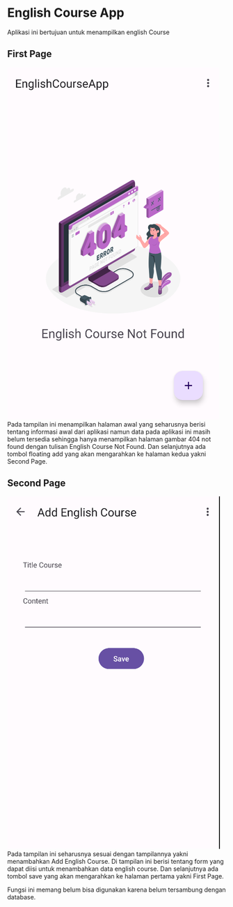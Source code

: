 # English Course App

Aplikasi ini bertujuan untuk menampilkan english Course

## First Page
![First Page](https://github.com/finaustadatin/english-course-app/blob/master/img/page1.png)
Pada tampilan ini menampilkan halaman awal yang seharusnya berisi tentang informasi awal dari aplikasi namun data pada aplikasi ini masih belum tersedia sehingga hanya menampilkan halaman gambar 404 not found dengan tulisan English Course Not Found.
Dan selanjutnya ada tombol floating add yang akan mengarahkan ke halaman kedua yakni Second Page.

## Second Page
![Second Page](https://github.com/finaustadatin/english-course-app/blob/master/img/page2.png)
Pada tampilan ini seharusnya sesuai dengan tampilannya yakni menambahkan Add English Course. Di tampilan ini berisi tentang form yang dapat diisi untuk menambahkan data english course.
Dan selanjutnya ada tombol save yang akan mengarahkan ke halaman pertama yakni First Page.


Fungsi ini memang belum bisa digunakan karena belum tersambung dengan database.